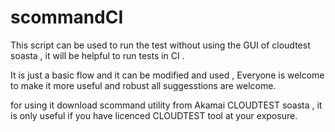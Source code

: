 # scommandCI

This script can be used to run the test without using the GUI of cloudtest soasta , it will be helpful to run tests in CI .

It is just a basic flow and it can be modified and used  , Everyone is welcome to make it more useful and robust all suggesstions are welcome.

for using it download scommand utility from Akamai CLOUDTEST soasta , it is only useful if you have licenced CLOUDTEST tool at your exposure.
